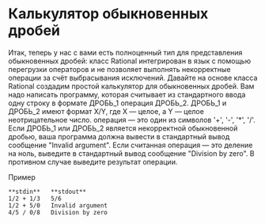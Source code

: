 # Калькулятор обыкновенных дробей

Итак, теперь у нас с вами есть полноценный тип для представления обыкновенных дробей: класс Rational интегрирован в язык с помощью перегрузки операторов и не позволяет выполнять некорректные операции за счёт выбрасывания исключений. Давайте на основе класса Rational создадим простой калькулятор для обыкновенных дробей.
Вам надо написать программу, которая считывает из стандартного ввода одну строку в формате ДРОБЬ_1 операция ДРОБЬ_2. ДРОБЬ_1 и ДРОБЬ_2 имеют формат X/Y, где X — целое, а Y — целое неотрицательное число. операция — это один из символов '+', '-', '*', '/'.
Если ДРОБЬ_1 или ДРОБЬ_2 является некорректной обыкновенной дробью, ваша программа должна вывести в стандартный вывод сообщение "Invalid argument". Если считанная операция — это деление на ноль, выведите в стандартный вывод сообщение "Division by zero". В противном случае выведите результат операции.

Пример
```
**stdin**	**stdout**
1/2 + 1/3	5/6
1/2 + 5/0	Invalid argument
4/5 / 0/8	Division by zero
```
